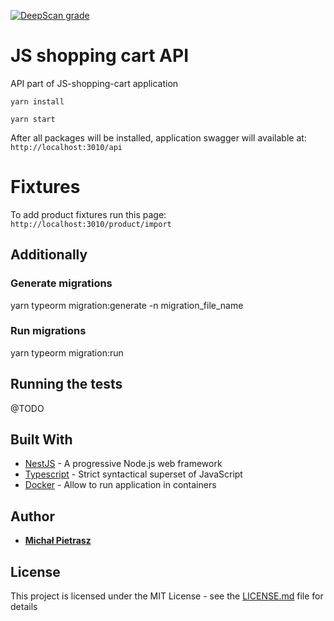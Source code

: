 [![DeepScan grade](https://deepscan.io/api/teams/2725/projects/4431/branches/35847/badge/grade.svg)](https://deepscan.io/dashboard#view=project&tid=2725&pid=4431&bid=35847)

# JS shopping cart API

API part of JS-shopping-cart application
```
yarn install
```
```
yarn start
```

After all packages will be installed, application swagger will available at: `http://localhost:3010/api`

# Fixtures

To add product fixtures run this page: `http://localhost:3010/product/import`

## Additionally

### Generate migrations
yarn  typeorm migration:generate -n migration_file_name

### Run migrations
yarn  typeorm migration:run

## Running the tests

@TODO

## Built With

* [NestJS](https://reactjs.org/) - A progressive Node.js web framework
* [Typescript](https://www.typescriptlang.org/) - Strict syntactical superset of JavaScript
* [Docker](https://www.docker.com/) - Allow to run application in containers

## Author

* [**Michał Pietrasz**](http://michalpietrasz.pl)

## License

This project is licensed under the MIT License - see the [LICENSE.md](LICENSE.md) file for details
